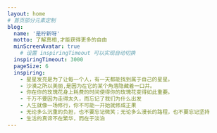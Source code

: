 ```yaml
---
layout: home
# 首页部分元素定制
blog:
  name: '是柠新呀'
  motto: 了解真相,才能获得更多的自由
  minScreenAvatar: true
    # 设置 inspiringTimeout 可以实现自动切换
  inspiringTimeout: 3000
  pageSize: 6
  inspiring:
    - 星星发亮是为了让每一个人，有一天都能找到属于自己的星星。
    - 沙漠之所以美丽,是因为在它的某个角落隐藏着一口井。
    - 你在你的玫瑰花身上耗费的时间使得你的玫瑰花变得如此重要。
    - 千万不要因为走得太久，而忘记了我们为什么出发
    - 人生就像一场修行，你不可能一开始就修成正果
    - 无论多么沉重的负担，也不要忘记微笑；无论多么漫长的路程，也不要忘记坚持
    - 生活的真谛不在繁华，而在于淡泊
---
```

